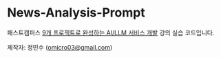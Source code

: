 # News-Analysis-Prompt

패스트캠퍼스 [9개 프로젝트로 완성하는 AI/LLM 서비스 개발](https://fastcampus.co.kr/data_online_llmservice) 강의 실습 코드입니다.

제작자: 정민수 (omicro03@gmail.com)
